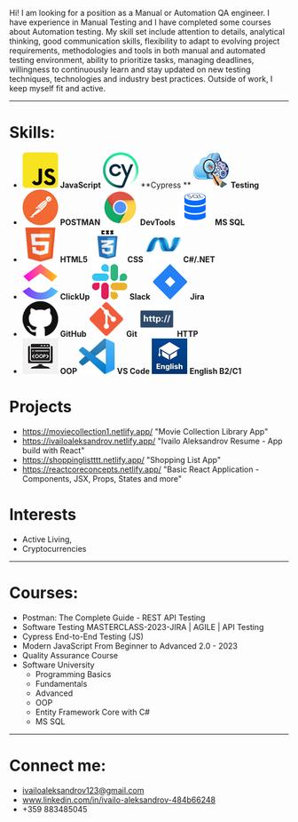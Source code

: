 Hi! I am looking for a position as a Manual or Automation QA engineer. I have experience in Manual Testing and I have completed some courses about Automation testing. My skill set include attention to details, analytical thinking, good communication skills, flexibility to adapt to evolving project requirements, methodologies and tools in both manual and automated testing environment, ability to prioritize tasks, managing deadlines, willingness to continuously learn and stay updated on new testing techniques, technologies and industry best practices. Outside of work, I keep myself fit and active.
- - - - - - - - - - - - - - - - - - - - - - - - - - - - - - - - - - - - - - - - - - - 
# Skills:

- ![](https://github.com/IvailoAleksandrov/IvailoAleksandrovResume/blob/main/src/icons/js.webp) **JavaScript**  ![](https://github.com/IvailoAleksandrov/IvailoAleksandrovResume/blob/main/src/icons/cypress.webp) **Cypress   **  ![](https://github.com/IvailoAleksandrov/IvailoAleksandrovResume/blob/main/src/icons/testautomation.png) **Testing**
- ![](https://github.com/IvailoAleksandrov/IvailoAleksandrovResume/blob/main/src/icons/postman.png) **POSTMAN**
  ![](https://github.com/IvailoAleksandrov/IvailoAleksandrovResume/blob/main/src/icons/chrome.webp) **DevTools**
 ![](https://github.com/IvailoAleksandrov/IvailoAleksandrovResume/blob/main/src/icons/sql.png) **MS SQL**
- ![](https://github.com/IvailoAleksandrov/IvailoAleksandrovResume/blob/main/src/icons/html.webp) **HTML5**
 ![](https://github.com/IvailoAleksandrov/IvailoAleksandrovResume/blob/main/src/icons/css.webp) **CSS**
 ![](https://github.com/IvailoAleksandrov/IvailoAleksandrovResume/blob/main/src/icons/download.webp) **C#/.NET**
- ![](https://github.com/IvailoAleksandrov/IvailoAleksandrovResume/blob/main/src/icons/clickup.png) **ClickUp**
 ![](https://github.com/IvailoAleksandrov/IvailoAleksandrovResume/blob/main/src/icons/Slack.png) **Slack**
 ![](https://github.com/IvailoAleksandrov/IvailoAleksandrovResume/blob/main/src/icons/jira.png) **Jira**
- ![](https://github.com/IvailoAleksandrov/IvailoAleksandrovResume/blob/main/src/icons/image.webp) **GitHub**
 ![](https://github.com/IvailoAleksandrov/IvailoAleksandrovResume/blob/main/src/icons/git.webp) **Git**
 ![](https://github.com/IvailoAleksandrov/IvailoAleksandrovResume/blob/main/src/icons/http.webp) **HTTP**
- ![](https://github.com/IvailoAleksandrov/IvailoAleksandrovResume/blob/main/src/icons/oop.png) **OOP**
 ![](https://github.com/IvailoAleksandrov/IvailoAleksandrovResume/blob/main/src/icons/VS%20Code.webp) **VS Code**
 ![](https://github.com/IvailoAleksandrov/IvailoAleksandrovResume/blob/main/src/icons/english.jpg) **English B2/C1**


# Projects
- https://moviecollection1.netlify.app/  "Movie Collection Library App"
- https://ivailoaleksandrov.netlify.app/ "Ivailo Aleksandrov Resume - App build with React"
- https://shoppinglistttt.netlify.app/   "Shopping List App"
- https://reactcoreconcepts.netlify.app/    "Basic React Application - Components, JSX, Props, States and more"


# Interests 
- Active Living,
- Cryptocurrencies
- - - - - - - - - - - - - - - - - - - - - - - - - - - - - - - - - - - - - - - - - - - 
# Courses:
- Postman: The Complete Guide - REST API Testing
- Software Testing MASTERCLASS-2023-JIRA | AGILE | API Testing
- Cypress End-to-End Testing (JS)
- Modern JavaScript From Beginner to Advanced 2.0 - 2023
- Quality Assurance Course
- Software University
  - Programming Basics
  - Fundamentals
  - Advanced
  - OOP
  - Entity Framework Core with C#
  - MS SQL
- - - - - - - - - - - - - - - - - - - - - - - - - - - - - - - - - - - - - - - - - - - 
# Connect me:
- ivailoaleksandrov123@gmail.com
- www.linkedin.com/in/ivailo-aleksandrov-484b66248
- +359 883485045
